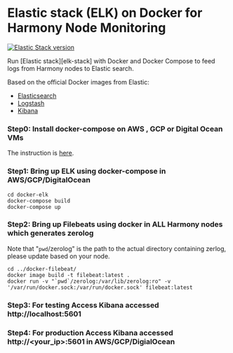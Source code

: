 # Elastic stack (ELK) on Docker for Harmony Node Monitoring

 [![Elastic Stack version](https://img.shields.io/badge/ELK-7.5.1-blue.svg?style=flat)](https://github.com/deviantony/docker-elk/issues/462)
 
Run [Elastic stack][elk-stack] with Docker and Docker Compose to feed logs from Harmony nodes to Elastic search.  

Based on the official Docker images from Elastic:

* [Elasticsearch](https://github.com/elastic/elasticsearch/tree/master/distribution/docker)
* [Logstash](https://github.com/elastic/logstash/tree/master/docker)
* [Kibana](https://github.com/elastic/kibana/tree/master/src/dev/build/tasks/os_packages/docker_generator)

### Step0: Install docker-compose on AWS , GCP or Digital Ocean VMs

The instruction is [here](https://docs.docker.com/compose/install/).

### Step1: Bring up ELK using docker-compose in AWS/GCP/DigitalOcean

```console
cd docker-elk
docker-compose build
docker-compose up
```

### Step2: Bring up Filebeats using docker in ALL Harmony nodes which generates zerolog

Note that "`pwd`/zerolog" is the path to the actual directory containing zerlog, please update based on your node.

```console
cd ../docker-filebeat/
docker image build -t filebeat:latest .
docker run -v "`pwd`/zerolog:/var/lib/zerolog:ro" -v '/var/run/docker.sock:/var/run/docker.sock' filebeat:latest
```

### Step3: For testing Access Kibana accessed http://localhost:5601  

### Step4: For production Access Kibana accessed http://<your_ip>:5601 in AWS/GCP/DigialOcean
  
